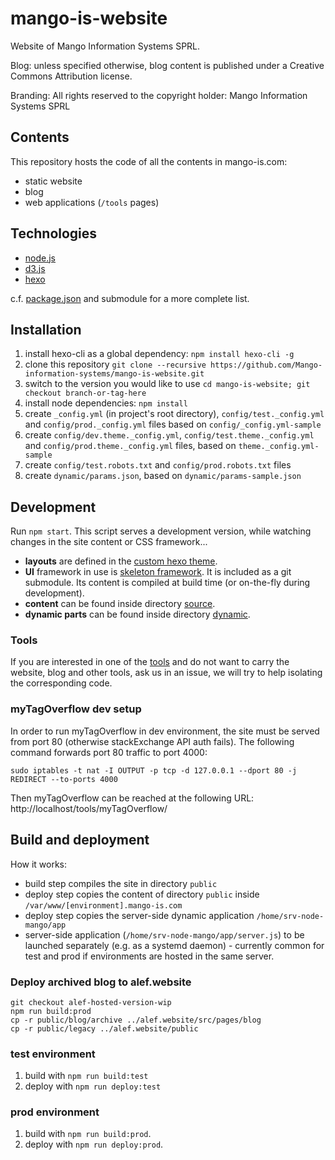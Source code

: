 mango-is-website
=============

Website of Mango Information Systems SPRL.

Blog: unless specified otherwise, blog content is published under a Creative Commons Attribution license.

Branding: All rights reserved to the copyright holder: Mango Information Systems SPRL

## Contents

This repository hosts the code of all the contents in mango-is.com:

* static website
* blog
* web applications (`/tools` pages)

## Technologies

* [node.js](https://nodejs.org/en/)
* [d3.js](https://d3js.org/)
* [hexo](https://hexo.io/)

c.f. [package.json](package.json) and submodule for a more complete list.

## Installation

1. install hexo-cli as a global dependency: `npm install hexo-cli -g`
2. clone this repository `git clone --recursive https://github.com/Mango-information-systems/mango-is-website.git`
3. switch to the version you would like to use `cd mango-is-website; git checkout branch-or-tag-here`
4. install node dependencies: `npm install`
5. create `_config.yml` (in project's root directory), `config/test._config.yml` and `config/prod._config.yml` files based on `config/_config.yml-sample`
6. create `config/dev.theme._config.yml`, `config/test.theme._config.yml` and `config/prod.theme._config.yml` files, based on `theme._config.yml-sample`
7. create `config/test.robots.txt` and `config/prod.robots.txt` files
8. create `dynamic/params.json`, based on `dynamic/params-sample.json`

## Development

Run `npm start`. This script serves a development version, while watching changes in the site content or CSS framework...

* **layouts** are defined in the [custom hexo theme](themes/mango-information-systems).
* **UI** framework in use is [skeleton framework](https://github.com/Mango-information-systems/skeleton-framework). It is included as a git submodule. Its content is compiled at build time (or on-the-fly during development).
* **content** can be found inside directory [source](source).
* **dynamic parts** can be found inside directory [dynamic](dynamic).

### Tools

If you are interested in one of the [tools](https://mango-is.com/tools/) and do not want to carry the website, blog and other tools, ask us in an issue, we will try to help isolating the corresponding code.

### myTagOverflow dev setup

In order to run myTagOverflow in dev environment, the site must be served from port 80 (otherwise stackExchange API auth fails). The following command forwards port 80 traffic to port 4000:

    sudo iptables -t nat -I OUTPUT -p tcp -d 127.0.0.1 --dport 80 -j REDIRECT --to-ports 4000
    
Then myTagOverflow can be reached at the following URL: http://localhost/tools/myTagOverflow/


## Build and deployment 

How it works:

* build step compiles the site in directory `public`
* deploy step copies the content of directory `public` inside `/var/www/[environment].mango-is.com`
* deploy step copies the server-side dynamic application `/home/srv-node-mango/app`
* server-side application (`/home/srv-node-mango/app/server.js`) to be launched separately (e.g. as a systemd daemon) - currently common for test and prod if environments are hosted in the same server.

### Deploy archived blog to alef.website

```
git checkout alef-hosted-version-wip
npm run build:prod
cp -r public/blog/archive ../alef.website/src/pages/blog
cp -r public/legacy ../alef.website/public
```


### test environment

1. build with `npm run build:test`
2. deploy with `npm run deploy:test`

### prod environment

1. build with `npm run build:prod`.
2. deploy with `npm run deploy:prod`.
